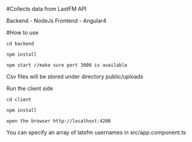 
#Collects data from LastFM API

Backend - NodeJs Frontend - Angular4

#How to use
```
cd backend 
```
```
npm install
```
```
npm start //make sure port 3000 is available
```
Csv files will be stored under directory public/uploads

Run the client side

```
cd client 
```
```
npm install
```
```
open the browser http://localhost:4200 
```
You can specify an array of latsfm usernames in src/app.component.ts
